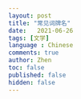```yaml
---
layout: post
title: "常见词牌名"
date:   2021-06-26
tags: [文学]
language : Chinese
comments: true
author: Zhen
toc: false
published: false
hidden: false
---
```



<!--stackedit_data:
eyJoaXN0b3J5IjpbLTMwNjQyNzc0NF19
-->